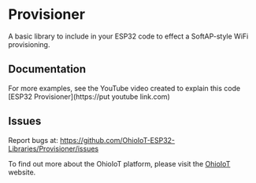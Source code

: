 # Provisioner
A basic library to include in your ESP32 code to effect a SoftAP-style WiFi provisioning.





## Documentation
For more examples, see the YouTube video created to explain this code [ESP32 Provisioner](https://put youtube link.com)

## Issues
Report bugs at: <https://github.com/OhioIoT-ESP32-Libraries/Provisioner/issues>

To find out more about the OhioIoT platform, please visit the [OhioIoT](https://ohioiot.com) website.